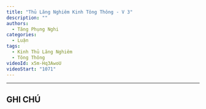 ```yaml
---
title: "Thủ Lăng Nghiêm Kinh Tông Thông - V 3"
description: ""
authors: 
  - Tăng Phụng Nghi
categories:
  - Luận
tags:
  - Kinh Thủ Lăng Nghiêm
  - Tông Thông
videoId: x5m-Hq3AwoU
videoStart: "1071"
---
```



<hr class="blog-rule" />

## GHI CHÚ

[^1]: ⭐️
